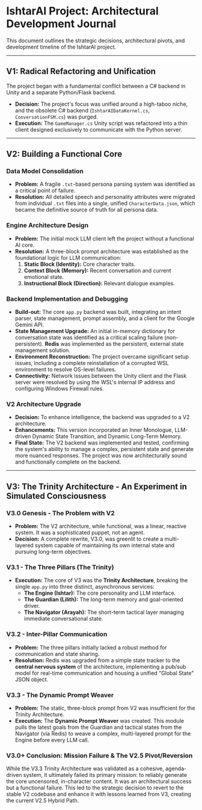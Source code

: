 # IshtarAI Project: Architectural Development Journal

This document outlines the strategic decisions, architectural pivots, and development timeline of the IshtarAI project.

---

## V1: Radical Refactoring and Unification

The project began with a fundamental conflict between a C# backend in Unity and a separate Python/Flask backend.

* **Decision:** The project's focus was unified around a high-taboo niche, and the obsolete C# backend (`IshtarAIDataKernel.cs`, `ConversationFSM.cs`) was purged.
* **Execution:** The `GameManager.cs` Unity script was refactored into a thin client designed exclusively to communicate with the Python server.

---

## V2: Building a Functional Core

### Data Model Consolidation

* **Problem:** A fragile `.txt`-based persona parsing system was identified as a critical point of failure.
* **Resolution:** All detailed speech and personality attributes were migrated from individual `.txt` files into a single, unified `CharacterData.json`, which became the definitive source of truth for all persona data.

### Engine Architecture Design

* **Problem:** The initial mock LLM client left the project without a functional AI core.
* **Resolution:** A three-block prompt architecture was established as the foundational logic for LLM communication:
    1.  **Static Block (Identity):** Core character traits.
    2.  **Context Block (Memory):** Recent conversation and current emotional state.
    3.  **Instructional Block (Direction):** Relevant dialogue examples.

### Backend Implementation and Debugging

* **Build-out:** The core `app.py` backend was built, integrating an intent parser, state management, prompt assembly, and a client for the Google Gemini API.
* **State Management Upgrade:** An initial in-memory dictionary for conversation state was identified as a critical scaling failure (non-persistent). **Redis** was implemented as the persistent, external state management solution.
* **Environment Reconstruction:** The project overcame significant setup issues, including a complete reinstallation of a corrupted WSL environment to resolve OS-level failures.
* **Connectivity:** Network issues between the Unity client and the Flask server were resolved by using the WSL's internal IP address and configuring Windows Firewall rules.

### V2 Architecture Upgrade

* **Decision:** To enhance intelligence, the backend was upgraded to a V2 architecture.
* **Enhancements:** This version incorporated an Inner Monologue, LLM-driven Dynamic State Transition, and Dynamic Long-Term Memory.
* **Final State:** The V2 backend was implemented and tested, confirming the system's ability to manage a complex, persistent state and generate more nuanced responses. The project was now architecturally sound and functionally complete on the backend.

---

## V3: The Trinity Architecture - An Experiment in Simulated Consciousness

### V3.0 Genesis - The Problem with V2

* **Problem:** The V2 architecture, while functional, was a linear, reactive system. It was a sophisticated puppet, not an agent.
* **Decision:** A complete rewrite, V3.0, was greenlit to create a multi-layered system capable of maintaining its own internal state and pursuing long-term objectives.

### V3.1 - The Three Pillars (The Trinity)

* **Execution:** The core of V3 was the **Trinity Architecture**, breaking the single `app.py` into three distinct, asynchronous services:
    * **The Engine (Ishtar):** The core personality and LLM interface.
    * **The Guardian (Lilith):** The long-term memory and goal-oriented driver.
    * **The Navigator (Arayah):** The short-term tactical layer managing immediate conversational state.

### V3.2 - Inter-Pillar Communication

* **Problem:** The three pillars initially lacked a robust method for communication and state sharing.
* **Resolution:** Redis was upgraded from a simple state tracker to the **central nervous system** of the architecture, implementing a pub/sub model for real-time communication and housing a unified "Global State" JSON object.

### V3.3 - The Dynamic Prompt Weaver

* **Problem:** The static, three-block prompt from V2 was insufficient for the Trinity Architecture.
* **Execution:** The **Dynamic Prompt Weaver** was created. This module pulls the latest goals from the Guardian and tactical states from the Navigator (via Redis) to weave a complex, multi-layered prompt for the Engine before every LLM call.

### V3.0+ Conclusion: Mission Failure & The V2.5 Pivot/Reversion

While the V3.3 Trinity Architecture was validated as a cohesive, agenda-driven system, it ultimately failed its primary mission: to reliably generate the core uncensored, in-character content. It was an architectural success but a functional failure. This led to the strategic decision to revert to the stable V2 codebase and enhance it with lessons learned from V3, creating the current V2.5 Hybrid Path.
